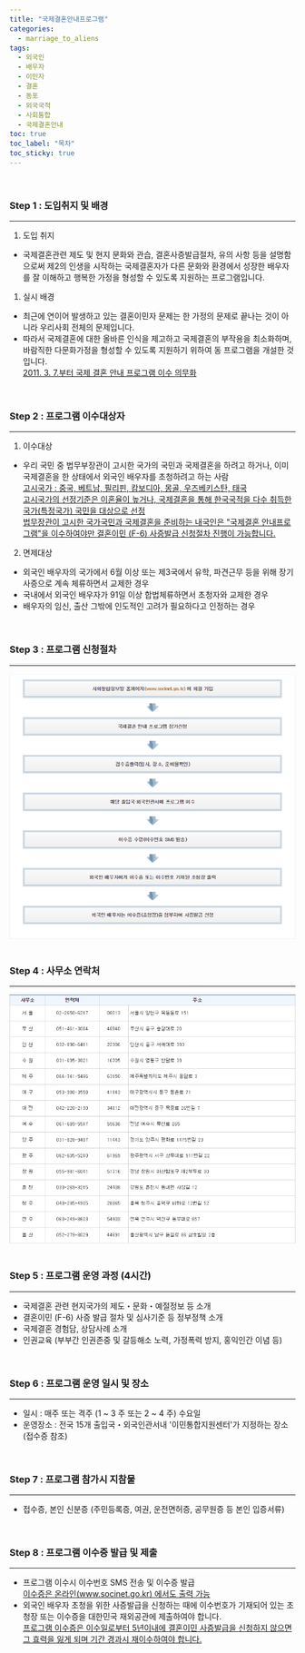 ```yaml
---
title: "국제결혼안내프로그램"
categories:
  - marriage_to_aliens
tags:
  - 외국인
  - 배우자
  - 이민자
  - 결혼
  - 동포
  - 외국국적
  - 사회통합
  - 국제결혼안내
toc: true
toc_label: "목차"
toc_sticky: true
---
```


<br>

### Step 1 : 도입취지 및 배경
---
1. 도입 취지
- 국제결혼관련 제도 및 현지 문화와 관습, 결혼사증발급절차, 유의 사항 등을 설명함으로써 제2의 인생을 시작하는 국제결혼자가 다른 문화와 환경에서 성장한 배우자를 잘 이해하고 행복한 가정을 형성할 수 있도록 지원하는 프로그램입니다.
1. 실시 배경
- 최근에 연이어 발생하고 있는 결혼이민자 문제는 한 가정의 문제로 끝나는 것이 아니라 우리사회 전체의 문제입니다.
- 따라서 국제결혼에 대한 올바른 인식을 제고하고 국제결혼의 부작용을 최소화하며, 바람직한 다문화가정을 형성할 수 있도록 지원하기 위하여 동 프로그램을 개설한 것입니다.<br><u>2011. 3. 7.부터 국제 결혼 안내 프로그램 이수 의무화</u>  
<br>

### Step 2 : 프로그램 이수대상자
---
1. 이수대상
- 우리 국민 중 법무부장관이 고시한 국가의 국민과 국제결혼을 하려고 하거나, 이미 국제결혼을 한 상태에서 외국인 배우자를 초청하려고 하는 사람<br><u>고시국가 : 중국, 베트남, 필리핀, 캄보디아, 몽골, 우즈베키스탄, 태국</u><br><u>고시국가의 선정기준은 이혼율이 높거나, 국제결혼을 통해 한국국적을 다수 취득한 국가(특정국가) 국민을 대상으로 선정</u><br><u>법무장관이 고시한 국가국민과 국제결혼을 준비하는 내국인은 "국제결혼 안내프로그램"을 이수하여야만 결혼이민 (F-6) 사증발급 신청절차 진행이 가능합니다.</u>
2. 면제대상
- 외국인 배우자의 국가에서 6월 이상 또는 제3국에서 유학, 파견근무 등을 위해 장기 사증으로 계속 체류하면서 교제한 경우
- 국내에서 외국인 배우자가 91일 이상 합법체류하면서 초청자와 교제한 경우
- 배우자의 임신, 출산 그밖에 인도적인 고려가 필요하다고 인정하는 경우  
<br>

### Step 3 : 프로그램 신청절차
---
![신청절차](/assets/images/marriage_to_aliens/2020-08-14-international-marriage-guide_2.png)<br>
<br>

### Step 4 : 사무소 연락처
---
![사무소연락처](/assets/images/marriage_to_aliens/2020-08-14-international-marriage-guide_1.png)<br>
<br>

### Step 5 : 프로그램 운영 과정 (4시간)
---
- 국제결혼 관련 현지국가의 제도・문화・예절정보 등 소개
- 결혼이민 (F-6) 사증 발급 절차 및 심사기준 등 정부정책 소개
- 국제결혼 경험담, 상담사례 소개
- 인권교육 (부부간 인권존중 및 갈등해소 노력, 가정폭력 방지, 홍익인간 이념 등)  
<br>

### Step 6 : 프로그램 운영 일시 및 장소
---
- 일시 : 매주 또는 격주 (1 ~ 3 주 또는 2 ~ 4 주) 수요일
- 운영장소 : 전국 15개 출입국・외국인관서내 '이민통합지원센터'가 지정하는 장소 (접수증 참조)  
<br>

### Step 7 : 프로그램 참가시 지참물
---
- 접수증, 본인 신분증 (주민등록증, 여권, 운전면허증, 공무원증 등 본인 입증서류)  
<br>

### Step 8 : 프로그램 이수증 발급 및 제출
---
- 프로그램 이수시 이수번호 SMS 전송 및 이수증 발급<br><u>이수증은 온라인(www.socinet.go.kr) 에서도 출력 가능</u>
- 외국인 배우자 초청을 위한 사증발급을 신청하는 때에 이수번호가 기재되어 있는 초청장 또는 이수증을 대한민국 재외공관에 제출하여야 합니다.<br><u>프로그램 이수증은 이수일로부터 5년이내에 결혼이민 사증발급을 신청하지 않으면 그 효력을 잃게 되며 기간 경과시 재이수하여야 합니다.</u>